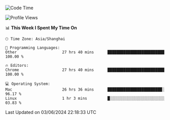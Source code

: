 <!--START_SECTION:waka-->
![Code Time](http://img.shields.io/badge/Code%20Time-2%2C332%20hrs%2026%20mins-blue)

![Profile Views](http://img.shields.io/badge/Profile%20Views-0-blue)

📊 **This Week I Spent My Time On** 

```text
🕑︎ Time Zone: Asia/Shanghai

💬 Programming Languages: 
Other                    27 hrs 40 mins      █████████████████████████   100.00 % 

🔥 Editors: 
Chrome                   27 hrs 40 mins      █████████████████████████   100.00 % 

💻 Operating System: 
Mac                      26 hrs 36 mins      ████████████████████████░   96.17 % 
Linux                    1 hr 3 mins         █░░░░░░░░░░░░░░░░░░░░░░░░   03.83 % 
```


 Last Updated on 03/06/2024 22:18:33 UTC
<!--END_SECTION:waka-->